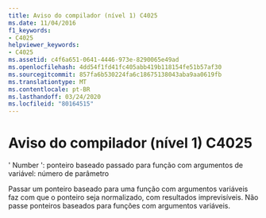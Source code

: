 ```yaml
---
title: Aviso do compilador (nível 1) C4025
ms.date: 11/04/2016
f1_keywords:
- C4025
helpviewer_keywords:
- C4025
ms.assetid: c4f6a651-0641-4446-973e-8290065e49ad
ms.openlocfilehash: 4dd54f1fd41fc405abb419b118154fe51b57af30
ms.sourcegitcommit: 857fa6b530224fa6c18675138043aba9aa0619fb
ms.translationtype: MT
ms.contentlocale: pt-BR
ms.lasthandoff: 03/24/2020
ms.locfileid: "80164515"
---
```

# <a name="compiler-warning-level-1-c4025"></a>Aviso do compilador (nível 1) C4025

' Number ': ponteiro baseado passado para função com argumentos de variável: número de parâmetro

Passar um ponteiro baseado para uma função com argumentos variáveis faz com que o ponteiro seja normalizado, com resultados imprevisíveis. Não passe ponteiros baseados para funções com argumentos variáveis.
